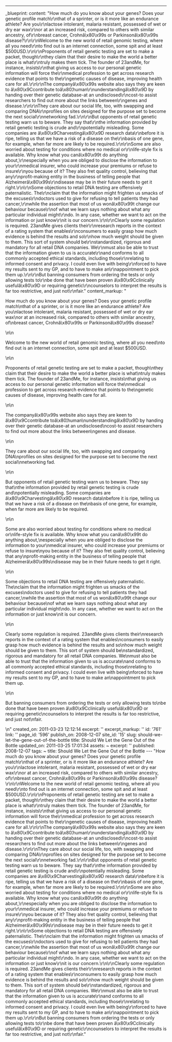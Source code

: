 ---
_blueprint:
  content: "How much do you know about your genes? Does your genetic profile match\r\nthat
    of a sprinter, or is it more like an endurance athlete? Are you\r\nlactose intolerant,
    malaria resistant, possessed of wet or dry ear wax\r\nor at an increased risk,
    compared to others with similar ancestry, of\r\nbreast cancer, Crohnâ\x80\x99s
    or Parkinsonâ\x80\x99s disease?\r\n\r\nWelcome to the new world of retail genomic
    testing, where all you need\r\nto find out is an internet connection, some spit
    and at least $500USD.\r\n\r\nProponents of retail genetic testing are set to make
    a packet, though\r\nthey claim that their desire to make the world a better place
    is what\r\ntruly makes them tick. The founder of 23andMe, for instance, insists\r\nthat
    giving us access to our personal genetic information will force the\r\nmedical
    profession to get across research evidence that points to the\r\ngenetic causes
    of disease, improving health care for all.\r\n\r\nThe companyâ\x80\x99s website
    also says they are keen to â\x80\x9Ccontribute toâ\x80¦human\r\nunderstandingâ\x80\x9D
    by handing over their genetic database-at an undisclosed\r\ncost-to assist researchers
    to find out more about the links between\r\ngenes and disease.\r\n\r\nThey care
    about our social life, too, with swapping and comparing DNA\r\nprofiles on sites
    designed for the purpose set to become the next social\r\nnetworking fad.\r\n\r\nBut
    opponents of retail genetic testing warn us to beware. They say that\r\nthe information
    provided by retail genetic testing is crude and\r\npotentially misleading. Some
    companies are â\x80\x9Charvestingâ\x80\x9D research data\r\nbefore it is ripe,
    telling us that we have a risk of a disease on the\r\nbasis of one gene, for example,
    when far more are likely to be required.\r\n\r\nSome are also worried about testing
    for conditions where no medical or\r\nlife-style fix is available. Why know what
    you canâ\x80\x99t do anything about,\r\nespecially when you are obliged to disclose
    the information to your\r\nmedical insurer, who could increase your premiums or
    refuse to insure\r\nyou because of it? They also fret quality control, believing
    that any\r\nprofit-making entity in the business of telling people that Alzheimerâ\x80\x99s\r\ndisease
    may be in their future needs to get it right.\r\n\r\nSome objections to retail
    DNA testing are offensively paternalistic. The\r\nclaim that the information might
    frighten us smacks of the excuses\r\ndoctors used to give for refusing to tell
    patients they had cancer,\r\nwhile the assertion that most of us wonâ\x80\x99t
    change our behaviour because\r\nof what we learn says nothing about what any particular
    individual might\r\ndo. In any case, whether we want to act on the information
    or just know\r\nit is our concern.\r\n\r\nClearly some regulation is required.
    23andMe gives clients their\r\nresearch reports in the context of a rating system
    that enables\r\nconsumers to easily grasp how much evidence is behind the results
    and so\r\nhow much weight should be given to them. This sort of system should
    be\r\nstandardized, rigorous and mandatory for all retail DNA companies. We\r\nmust
    also be able to trust that the information given to us is accurate\r\nand conforms
    to all commonly accepted ethical standards, including those\r\nrelating to informed
    consent and privacy. I could even live with being\r\nforced to have my results
    sent to my GP, and to have to make an\r\nappointment to pick them up.\r\n\r\nBut
    banning consumers from ordering the tests or only allowing tests to\r\nbe done
    that have been proven â\x80\x9Cclinically usefulâ\x80\x9D or requiring genetic\r\ncounselors
    to interpret the results is far too restrictive, and just not\r\nfair."
  content_markup: "<p>How much do you know about your genes? Does your genetic profile
    match\nthat of a sprinter, or is it more like an endurance athlete? Are you\nlactose
    intolerant, malaria resistant, possessed of wet or dry ear wax\nor at an increased
    risk, compared to others with similar ancestry, of\nbreast cancer, Crohnâ\x80\x99s
    or Parkinsonâ\x80\x99s disease?</p>\n\n<p>Welcome to the new world of retail genomic
    testing, where all you need\nto find out is an internet connection, some spit
    and at least $500USD.</p>\n\n<p>Proponents of retail genetic testing are set to
    make a packet, though\nthey claim that their desire to make the world a better
    place is what\ntruly makes them tick. The founder of 23andMe, for instance, insists\nthat
    giving us access to our personal genetic information will force the\nmedical profession
    to get across research evidence that points to the\ngenetic causes of disease,
    improving health care for all.</p>\n\n<p>The companyâ\x80\x99s website also says
    they are keen to â\x80\x9Ccontribute toâ\x80¦human\nunderstandingâ\x80\x9D by
    handing over their genetic database-at an undisclosed\ncost-to assist researchers
    to find out more about the links between\ngenes and disease.</p>\n\n<p>They care
    about our social life, too, with swapping and comparing DNA\nprofiles on sites
    designed for the purpose set to become the next social\nnetworking fad.</p>\n\n<p>But
    opponents of retail genetic testing warn us to beware. They say that\nthe information
    provided by retail genetic testing is crude and\npotentially misleading. Some
    companies are â\x80\x9Charvestingâ\x80\x9D research data\nbefore it is ripe, telling
    us that we have a risk of a disease on the\nbasis of one gene, for example, when
    far more are likely to be required.</p>\n\n<p>Some are also worried about testing
    for conditions where no medical or\nlife-style fix is available. Why know what
    you canâ\x80\x99t do anything about,\nespecially when you are obliged to disclose
    the information to your\nmedical insurer, who could increase your premiums or
    refuse to insure\nyou because of it? They also fret quality control, believing
    that any\nprofit-making entity in the business of telling people that Alzheimerâ\x80\x99s\ndisease
    may be in their future needs to get it right.</p>\n\n<p>Some objections to retail
    DNA testing are offensively paternalistic. The\nclaim that the information might
    frighten us smacks of the excuses\ndoctors used to give for refusing to tell patients
    they had cancer,\nwhile the assertion that most of us wonâ\x80\x99t change our
    behaviour because\nof what we learn says nothing about what any particular individual
    might\ndo. In any case, whether we want to act on the information or just know\nit
    is our concern.</p>\n\n<p>Clearly some regulation is required. 23andMe gives clients
    their\nresearch reports in the context of a rating system that enables\nconsumers
    to easily grasp how much evidence is behind the results and so\nhow much weight
    should be given to them. This sort of system should be\nstandardized, rigorous
    and mandatory for all retail DNA companies. We\nmust also be able to trust that
    the information given to us is accurate\nand conforms to all commonly accepted
    ethical standards, including those\nrelating to informed consent and privacy.
    I could even live with being\nforced to have my results sent to my GP, and to
    have to make an\nappointment to pick them up.</p>\n\n<p>But banning consumers
    from ordering the tests or only allowing tests to\nbe done that have been proven
    â\x80\x9Cclinically usefulâ\x80\x9D or requiring genetic\ncounselors to interpret
    the results is far too restrictive, and just not\nfair.</p>\n"
  created_on: 2011-03-23 12:12:14
  excerpt: ''
  excerpt_markup: ''
  id: '761'
  link: ''
  page_id: '596'
  publish_on: 2008-12-07
  site_id: '15'
  slug: should-we-let-the-gene-out-of-the-bottle
  title: Should We Let the Gene Out of the Bottle
  updated_on: 2011-03-25 17:01:34
assets: ~
excerpt: ''
published: 2008-12-07
tags: ~
title: Should We Let the Gene Out of the Bottle
--- "How much do you know about your genes? Does your genetic profile match\r\nthat
  of a sprinter, or is it more like an endurance athlete? Are you\r\nlactose intolerant,
  malaria resistant, possessed of wet or dry ear wax\r\nor at an increased risk, compared
  to others with similar ancestry, of\r\nbreast cancer, Crohnâ\x80\x99s or Parkinsonâ\x80\x99s
  disease?\r\n\r\nWelcome to the new world of retail genomic testing, where all you
  need\r\nto find out is an internet connection, some spit and at least $500USD.\r\n\r\nProponents
  of retail genetic testing are set to make a packet, though\r\nthey claim that their
  desire to make the world a better place is what\r\ntruly makes them tick. The founder
  of 23andMe, for instance, insists\r\nthat giving us access to our personal genetic
  information will force the\r\nmedical profession to get across research evidence
  that points to the\r\ngenetic causes of disease, improving health care for all.\r\n\r\nThe
  companyâ\x80\x99s website also says they are keen to â\x80\x9Ccontribute toâ\x80¦human\r\nunderstandingâ\x80\x9D
  by handing over their genetic database-at an undisclosed\r\ncost-to assist researchers
  to find out more about the links between\r\ngenes and disease.\r\n\r\nThey care
  about our social life, too, with swapping and comparing DNA\r\nprofiles on sites
  designed for the purpose set to become the next social\r\nnetworking fad.\r\n\r\nBut
  opponents of retail genetic testing warn us to beware. They say that\r\nthe information
  provided by retail genetic testing is crude and\r\npotentially misleading. Some
  companies are â\x80\x9Charvestingâ\x80\x9D research data\r\nbefore it is ripe, telling
  us that we have a risk of a disease on the\r\nbasis of one gene, for example, when
  far more are likely to be required.\r\n\r\nSome are also worried about testing for
  conditions where no medical or\r\nlife-style fix is available. Why know what you
  canâ\x80\x99t do anything about,\r\nespecially when you are obliged to disclose
  the information to your\r\nmedical insurer, who could increase your premiums or
  refuse to insure\r\nyou because of it? They also fret quality control, believing
  that any\r\nprofit-making entity in the business of telling people that Alzheimerâ\x80\x99s\r\ndisease
  may be in their future needs to get it right.\r\n\r\nSome objections to retail DNA
  testing are offensively paternalistic. The\r\nclaim that the information might frighten
  us smacks of the excuses\r\ndoctors used to give for refusing to tell patients they
  had cancer,\r\nwhile the assertion that most of us wonâ\x80\x99t change our behaviour
  because\r\nof what we learn says nothing about what any particular individual might\r\ndo.
  In any case, whether we want to act on the information or just know\r\nit is our
  concern.\r\n\r\nClearly some regulation is required. 23andMe gives clients their\r\nresearch
  reports in the context of a rating system that enables\r\nconsumers to easily grasp
  how much evidence is behind the results and so\r\nhow much weight should be given
  to them. This sort of system should be\r\nstandardized, rigorous and mandatory for
  all retail DNA companies. We\r\nmust also be able to trust that the information
  given to us is accurate\r\nand conforms to all commonly accepted ethical standards,
  including those\r\nrelating to informed consent and privacy. I could even live with
  being\r\nforced to have my results sent to my GP, and to have to make an\r\nappointment
  to pick them up.\r\n\r\nBut banning consumers from ordering the tests or only allowing
  tests to\r\nbe done that have been proven â\x80\x9Cclinically usefulâ\x80\x9D or
  requiring genetic\r\ncounselors to interpret the results is far too restrictive,
  and just not\r\nfair."

